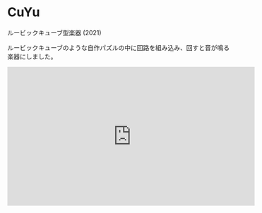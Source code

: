 # CuYu

ルービックキューブ型楽器 (2021)



ルービックキューブのような自作パズルの中に回路を組み込み、回すと音が鳴る楽器にしました。

<div style="text-align: center">
<iframe width="560" height="315" src="https://www.youtube.com/embed/FqXL8PYMV98" title="YouTube video player" frameborder="0" allow="accelerometer; autoplay; clipboard-write; encrypted-media; gyroscope; picture-in-picture" allowfullscreen></iframe>
</div>
